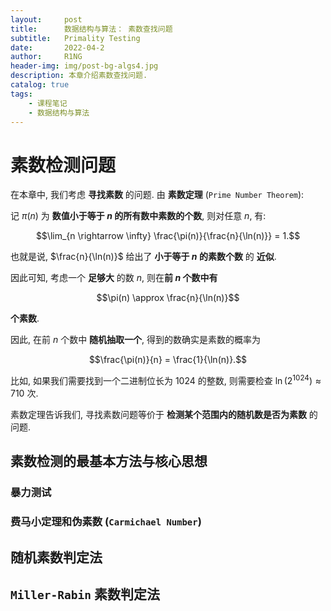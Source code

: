 ```yaml
---
layout:     post
title:      数据结构与算法： 素数查找问题
subtitle:   Primality Testing
date:       2022-04-2
author:     R1NG
header-img: img/post-bg-algs4.jpg
description: 本章介绍素数查找问题.
catalog: true
tags:
    - 课程笔记
    - 数据结构与算法
---
```


# 素数检测问题

在本章中, 我们考虑 **寻找素数** 的问题. 由 **素数定理** (`Prime Number Theorem`):

记 $\pi(n)$ 为 **数值小于等于 $n$ 的所有数中素数的个数**, 则对任意 $n$, 有:

$$\lim_{n \rightarrow \infty} \frac{\pi(n)}{\frac{n}{\ln(n)}} = 1.$$

也就是说, $\frac{n}{\ln(n)}$ 给出了 **小于等于 $n$ 的素数个数** 的 **近似**.

因此可知, 考虑一个 **足够大** 的数 $n$, 则在**前 $n$ 个数中有**

$$\pi(n) \approx \frac{n}{\ln(n)}$$

**个素数**.

因此, 在前 $n$ 个数中 **随机抽取一个**, 得到的数确实是素数的概率为 

$$\frac{\pi(n)}{n} = \frac{1}{\ln(n)}.$$

比如, 如果我们需要找到一个二进制位长为 $1024$ 的整数, 则需要检查 $\ln(2^{1024}) \approx 710$ 次. 

素数定理告诉我们, 寻找素数问题等价于 **检测某个范围内的随机数是否为素数** 的问题.


## 素数检测的最基本方法与核心思想



### 暴力测试

### 费马小定理和伪素数 (`Carmichael Number`)

## 随机素数判定法

## `Miller-Rabin` 素数判定法
